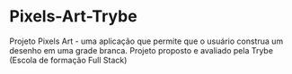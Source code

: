 # Pixels-Art-Trybe
Projeto Pixels Art -  uma aplicação que permite que o usuário construa um desenho em uma grade branca. Projeto proposto e avaliado pela Trybe  (Escola de formação Full Stack)
